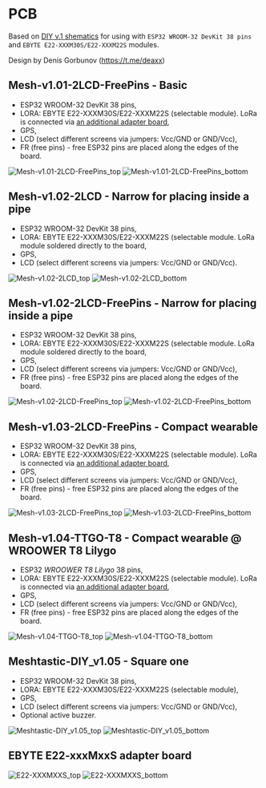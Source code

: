 # PCB

Based on [DIY v.1 shematics](https://github.com/NanoVHF/Meshtastic-DIY/tree/main/Schematics/E-Byte_E22) for using with `ESP32 WROOM-32 DevKit 38 pins` and `EBYTE E22-XXXM30S/E22-XXXM22S` modules.


Design by Denis Gorbunov (https://t.me/deaxx)

## Mesh-v1.01-2LCD-FreePins - Basic
- ESP32 WROOM-32 DevKit 38 pins,
- LORA: EBYTE E22-XXXM30S/E22-XXXM22S (selectable module). LoRa is connected via [an additional adapter board](#ebyte-e22-xxxmxxs-adapter-board),
- GPS,
- LCD (select different screens via jumpers: Vcc/GND or GND/Vcc),
- FR (free pins) - free ESP32 pins are placed along the edges of the board.

![Mesh-v1.01-2LCD-FreePins_top](images/Mesh-v1.01-2LCD-FreePins_top.jpg "Mesh-v1.01-2LCD-FreePins_top")
![Mesh-v1.01-2LCD-FreePins_bottom](images/Mesh-v1.01-2LCD-FreePins_bottom.jpg "Mesh-v1.01-2LCD-FreePins_bottom")


## Mesh-v1.02-2LCD - Narrow for placing inside a pipe
- ESP32 WROOM-32 DevKit 38 pins,
- LORA: EBYTE E22-XXXM30S/E22-XXXM22S (selectable module. LoRa module soldered directly to the board,
- GPS,
- LCD (select different screens via jumpers: Vcc/GND or GND/Vcc).

![Mesh-v1.02-2LCD_top](images/Mesh-v1.02-2LCD_top.jpg "Mesh-v1.02-2LCD_top")
![Mesh-v1.02-2LCD_bottom](images/Mesh-v1.02-2LCD_bottom.jpg "Mesh-v1.02-2LCD_bottom")


## Mesh-v1.02-2LCD-FreePins - Narrow for placing inside a pipe
- ESP32 WROOM-32 DevKit 38 pins,
- LORA: EBYTE E22-XXXM30S/E22-XXXM22S (selectable module. LoRa module soldered directly to the board,
- GPS,
- LCD (select different screens via jumpers: Vcc/GND or GND/Vcc),
- FR (free pins) - free ESP32 pins are placed along the edges of the board.

![Mesh-v1.02-2LCD-FreePins_top](images/Mesh-v1.02-2LCD-FreePins_top.jpg "Mesh-v1.02-2LCD-FreePins_top")
![Mesh-v1.02-2LCD-FreePins_bottom](images/Mesh-v1.02-2LCD-FreePins_bottom.jpg "Mesh-v1.02-2LCD-FreePins_bottom")


## Mesh-v1.03-2LCD-FreePins - Compact wearable
- ESP32 WROOM-32 DevKit 38 pins,
- LORA: EBYTE E22-XXXM30S/E22-XXXM22S (selectable module). LoRa is connected via [an additional adapter board](#ebyte-e22-xxxmxxs-adapter-board),
- GPS,
- LCD (select different screens via jumpers: Vcc/GND or GND/Vcc),
- FR (free pins) - free ESP32 pins are placed along the edges of the board.

![Mesh-v1.03-2LCD-FreePins_top](images/Mesh-v1.03-2LCD-FreePins_top.jpg "Mesh-v1.03-2LCD-FreePins_top")
![Mesh-v1.03-2LCD-FreePins_bottom](images/Mesh-v1.03-2LCD-FreePins_bottom.jpg "Mesh-v1.03-2LCD-FreePins_bottom")


## Mesh-v1.04-TTGO-T8 - Compact wearable @ WROOWER T8 Lilygo
- ESP32 *WROOWER T8 Lilygo* 38 pins,
- LORA: EBYTE E22-XXXM30S/E22-XXXM22S (selectable module). LoRa is connected via [an additional adapter board](#ebyte-e22-xxxmxxs-adapter-board),
- GPS,
- LCD (select different screens via jumpers: Vcc/GND or GND/Vcc),
- FR (free pins) - free ESP32 pins are placed along the edges of the board.

![Mesh-v1.04-TTGO-T8_top](images/Mesh-v1.04-TTGO-T8_top.jpg "Mesh-v1.04-TTGO-T8_top")
![Mesh-v1.04-TTGO-T8_bottom](images/Mesh-v1.04-TTGO-T8_bottom.jpg "Mesh-v1.04-TTGO-T8_bottom")


## Meshtastic-DIY_v1.05 - Square one
- ESP32 WROOM-32 DevKit 38 pins,
- LORA: EBYTE E22-XXXM30S/E22-XXXM22S (selectable module),
- GPS,
- LCD (select different screens via jumpers: Vcc/GND or GND/Vcc),
- Optional active buzzer.

![Meshtastic-DIY_v1.05_top](images/Meshtastic-DIY_v1.05_top.jpg "Meshtastic-DIY_v1.05_top")
![Meshtastic-DIY_v1.05_bottom](images/Meshtastic-DIY_v1.05_bottom.jpg "Meshtastic-DIY_v1.05_bottom")


## EBYTE E22-xxxMxxS adapter board
![E22-XXXMXXS_top](images/E22-XXXMXXS_top.jpg "E22-XXXMXXS_top")
![E22-XXXMXXS_bottom](images/E22-XXXMXXS_bottom.jpg "E22-XXXMXXS_bottom.jpg")
